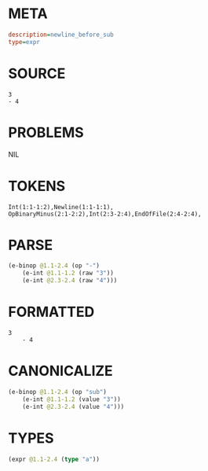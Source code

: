 # META
~~~ini
description=newline_before_sub
type=expr
~~~
# SOURCE
~~~roc
3
- 4
~~~
# PROBLEMS
NIL
# TOKENS
~~~zig
Int(1:1-1:2),Newline(1:1-1:1),
OpBinaryMinus(2:1-2:2),Int(2:3-2:4),EndOfFile(2:4-2:4),
~~~
# PARSE
~~~clojure
(e-binop @1.1-2.4 (op "-")
	(e-int @1.1-1.2 (raw "3"))
	(e-int @2.3-2.4 (raw "4")))
~~~
# FORMATTED
~~~roc
3
	- 4
~~~
# CANONICALIZE
~~~clojure
(e-binop @1.1-2.4 (op "sub")
	(e-int @1.1-1.2 (value "3"))
	(e-int @2.3-2.4 (value "4")))
~~~
# TYPES
~~~clojure
(expr @1.1-2.4 (type "a"))
~~~
